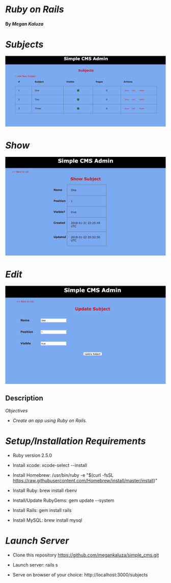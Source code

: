 # _Ruby on Rails_

#### By _**Megan Kaluza**_

# _Subjects_
![screenshot](app/assets/images/screen_shot.png)

# _Show_
![screenshot](app/assets/images/show.png)

# _Edit_
![screenshot](app/assets/images/edit.png)

## Description

_Objectives_

* _Create an app using Ruby on Rails._

# _Setup/Installation Requirements_

* Ruby version 2.5.0

* Install xcode: xcode-select --install

* Install Homebrew: /usr/bin/ruby -e "$(curl -fsSL https://raw.githubusercontent.com/Homebrew/install/master/install)"
* Install Ruby: brew install rbenv

* Install/Update RubyGems: gem update --system

* Install Rails: gem install rails

* Install MySQL: brew install mysql

# _Launch Server_

* Clone this repository https://github.com/megankaluza/simple_cms.git

* Launch server: rails s

* Serve on browser of your choice: http://localhost:3000/subjects
